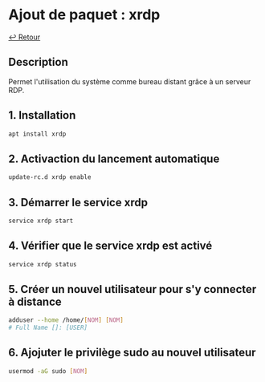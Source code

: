 # Ajout de paquet : xrdp

[↩️ Retour](./README.md)

## Description

Permet l'utilisation du système comme bureau distant grâce à un serveur RDP.

## 1. Installation

```bash
apt install xrdp
```

## 2. Activaction du lancement automatique

```bash
update-rc.d xrdp enable
```

## 3. Démarrer le service xrdp

```bash
service xrdp start
```

## 4. Vérifier que le service xrdp est activé

```bash
service xrdp status
```

## 5. Créer un nouvel utilisateur pour s'y connecter à distance

```bash
adduser --home /home/[NOM] [NOM]
# Full Name []: [USER]
```

## 6. Ajojuter le privilège sudo au nouvel utilisateur

```bash
usermod -aG sudo [NOM]
```
